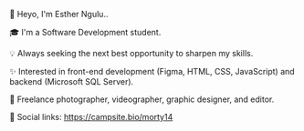 👋 Heyo, I'm Esther Ngulu..

🎓 I'm a Software Development student.

💡 Always seeking the next best opportunity to sharpen my skills.

✨ Interested in front-end development (Figma, HTML, CSS, JavaScript) and backend (Microsoft SQL Server).

📸 Freelance photographer, videographer, graphic designer, and editor.

🔗 Social links: https://campsite.bio/morty14


